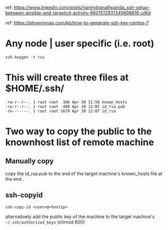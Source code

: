 ref: https://www.linkedin.com/posts/narendranathpanda_ssh-setup-between-ansible-and-targetcd-activity-6601512931345698816-uIKd

ref: https://phoenixnap.com/kb/how-to-generate-ssh-key-centos-7

# Any node | user specific (i.e. root)
```
ssh-keygen -t rsa
```

# This will create three files at $HOME/.ssh/
```
-rw-r--r--. 1 root root  386 Apr 30 11:58 known_hosts
-rw-r--r--. 1 root root  408 Apr 30 12:07 id_rsa.pub
-rw-------. 1 root root 1679 Apr 30 12:07 id_rsa
```

# Two way to copy the public to the knownhost list of remote machine 
## Manually copy 
 copy the id_rsa.pub to the end of the target machine's known_hosts file at the end . 



## ssh-copyid
```
ssh-copy-id <user>@<hostip>
```

alternatively add the public key of the machine to the target machine's ``` ~/.ssh/authorized_keys``` (chmod 600)
